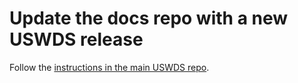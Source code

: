 # Update the docs repo with a new USWDS release
Follow the [instructions in the main USWDS repo](https://github.com/uswds/uswds/blob/develop/RELEASE.md#update-the-docs-repo-with-the-new-version-number-on-a-new-branch).
